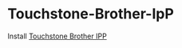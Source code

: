 # Touchstone-Brother-IpP

Install [Touchstone Brother IPP](https://github.com/Zifoduk/Touchstone-Brother-IpP/blob/master/Installer/TS_IPP_0_2_1.zip)
